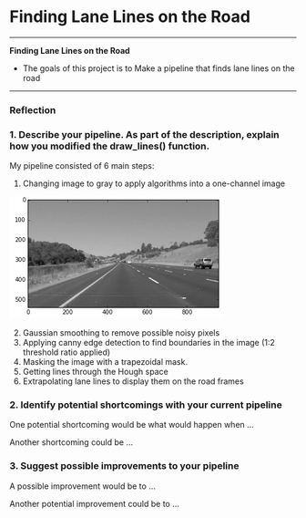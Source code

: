 # **Finding Lane Lines on the Road** 

---

**Finding Lane Lines on the Road**

* The goals of this project is to Make a pipeline that finds lane lines on the road


[//]: # (Image References)

[image1]: ./test_images/init_image.PNG "Grayscale"

---

### Reflection

### 1. Describe your pipeline. As part of the description, explain how you modified the draw_lines() function.

My pipeline consisted of 6 main steps:

1. Changing image to gray to apply algorithms into a one-channel image

![alt text][image1]

2. Gaussian smoothing to remove possible noisy pixels
3. Applying canny edge detection to find boundaries in the image (1:2 threshold ratio applied)
4. Masking the image with a trapezoidal mask.
5. Getting lines through the Hough space
6. Extrapolating lane lines to display them on the road frames




### 2. Identify potential shortcomings with your current pipeline


One potential shortcoming would be what would happen when ... 

Another shortcoming could be ...


### 3. Suggest possible improvements to your pipeline

A possible improvement would be to ...

Another potential improvement could be to ...
